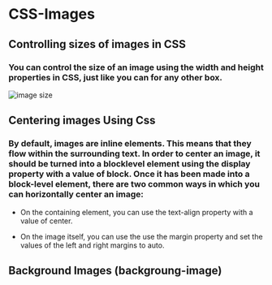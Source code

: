# CSS-Images
## Controlling sizes of images in CSS
### You can control the size of an image using the width and height properties in CSS, just like you can for any other box. 

![image size](https://user-images.githubusercontent.com/70091044/93627461-ab04b800-f9ed-11ea-868c-3789d50f988d.PNG)

## Centering images Using Css
### By default, images are inline elements. This means that they flow within the surrounding text. In order to center an image, it should be turned into a blocklevel element using the display property with a value of block. Once it has been made into a block-level element, there are two common ways in which you can horizontally center an image:

* On the containing element,
you can use the text-align
property with a value of center.

* On the image itself, you can
use the use the margin property
and set the values of the left and
right margins to auto.

## Background Images (backgroung-image)



